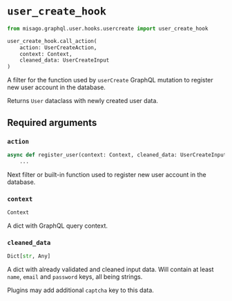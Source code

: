 # `user_create_hook`

```python
from misago.graphql.user.hooks.usercreate import user_create_hook

user_create_hook.call_action(
    action: UserCreateAction,
    context: Context,
    cleaned_data: UserCreateInput
)
```

A filter for the function used by `userCreate` GraphQL mutation to register new user account in the database.

Returns `User` dataclass with newly created user data.


## Required arguments

### `action`

```python
async def register_user(context: Context, cleaned_data: UserCreateInput) -> User:
    ...
```

Next filter or built-in function used to register new user account in the database.


### `context`

```python
Context
```

A dict with GraphQL query context.


### `cleaned_data`

```python
Dict[str, Any]
```

A dict with already validated and cleaned input data. Will contain at least `name`, `email` and `password` keys, all being strings.

Plugins may add additional `captcha` key to this data.